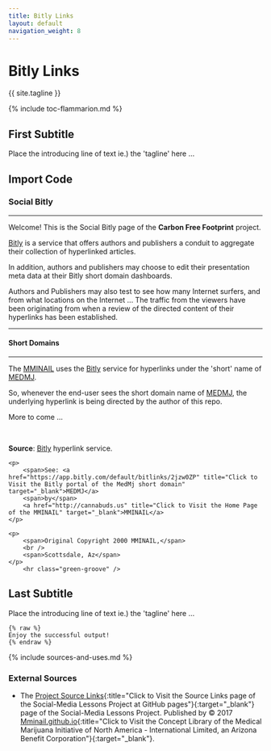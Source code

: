 ```yaml
---
title: Bitly Links
layout: default
navigation_weight: 8
---
```

# Bitly Links

{{ site.tagline }}

{% include toc-flammarion.md %}

## First Subtitle

Place the introducing line of text ie.) the 'tagline' here ...

## Import Code

<hgroup class="text-left">
	<h3>Social Bitly</h3>
</hgroup>
	<hr class="green-groove" />

<p>
	<span>Welcome! This is the Social Bitly page of the <b>Carbon Free Footprint</b> project.</span>
</p>

<p>
	<a href="https://www.bitly.com/" title="Click to Visit the Bitly dot com portal" target="_blank">Bitly</a>
	<span>is a service that offers authors and publishers a conduit to aggregate their collection of hyperlinked articles.</span>
</p>

<p>
	<span>In addition, authors and publishers may choose to edit their presentation meta data at their Bitly short domain dashboards.</span>
</p>

<p>
	<span>Authors and Publishers may also test to see how many Internet surfers, and from what locations on the Internet ...
    <span>The traffic from the viewers have been originating from when a review of the directed content of their hyperlinks has been established.</span>
</p>
	<hr class="green-groove" />

<hgroup class="text-left">
	<h4>Short Domains</h4>
</hgroup>
	<hr class="green-groove" />

<p>
	<span>The <a href="http://cannabuds.us" title="Click to Visit the Home Page of the MMINAIL" target="_blank">MMINAIL</a> uses the <a href="https://app.bitly.com/default/bitlinks/2jzw0ZP" title="Click to Visit the Bitly portal of the MedMj short domain" target="_blank">Bitly</a> service for hyperlinks under the 'short' name of <a href="https://app.bitly.com/default/bitlinks/2jzw0ZP" title="" target="">MEDMJ</a>.</span>
</p>

<p>
    <span>So, whenever the end-user sees the short domain name of <a href="https://app.bitly.com/default/bitlinks/2jzw0ZP" title="Click to Visit the Bitly portal of the MedMj short domain" target="_blank">MEDMJ</a>, the underlying hyperlink is being directed by the author of this repo.</span>
</p>

<p>
	<span>More to come ...</span>
</p>

<footer class="page-footer center-block">
	<br />
	<p>
		<span><b>Source</b>:</span>
        <span><a href="https://app.bitly.com/default/bitlinks/2jzw0ZP" title="Click to Review the Bitly hyperlink service" target="_blank">Bitly</a> hyperlink service.</span>
	</p>

	<p>
		<span>See: <a href="https://app.bitly.com/default/bitlinks/2jzw0ZP" title="Click to Visit the Bitly portal of the MedMj short domain" target="_blank">MEDMJ</a>
		<span>by</span>
		<a href="http://cannabuds.us" title="Click to Visit the Home Page of the MMINAIL" target="_blank">MMINAIL</a>
	</p>

	<p>
		<span>Original Copyright 2000 MMINAIL,</span>
		<br />
		<span>Scottsdale, Az</span>
	</p>
		<hr class="green-groove" />


## Last Subtitle

Place the introducing line of text ie.) the 'tagline' here ...

```liquid
{% raw %}
Enjoy the successful output!
{% endraw %}
```

{% include sources-and-uses.md %}

### External Sources

- The [Project Source Links](https://mminail.github.io/Social-Media/Source-Social-Media-Links.htm){:title="Click to Visit the Source Links page of the Social-Media Lessons Project at GitHub pages"}{:target="_blank"} page of the Social-Media Lessons Project. Published by © 2017 [Mminail.github.io](https://mminail.github.io/){:title="Click to Visit the Concept Library of the Medical Marijuana Initiative of North America - International Limited, an Arizona Benefit Corporation"}{:target="_blank"}.
